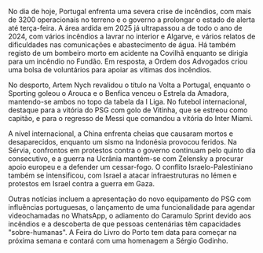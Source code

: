 No dia de hoje, Portugal enfrenta uma severa crise de incêndios, com mais de 3200 operacionais no terreno e o governo a prolongar o estado de alerta até terça-feira. A área ardida em 2025 já ultrapassou a de todo o ano de 2024, com vários incêndios a lavrar no interior e Algarve, e vários relatos de dificuldades nas comunicações e abastecimento de água. Há também registo de um bombeiro morto em acidente na Covilhã enquanto se dirigia para um incêndio no Fundão. Em resposta, a Ordem dos Advogados criou uma bolsa de voluntários para apoiar as vítimas dos incêndios.

No desporto, Artem Nych revalidou o título na Volta a Portugal, enquanto o Sporting goleou o Arouca e o Benfica venceu o Estrela da Amadora, mantendo-se ambos no topo da tabela da I Liga. No futebol internacional, destaque para a vitória do PSG com golo de Vitinha, que se estreou como capitão, e para o regresso de Messi que comandou a vitória do Inter Miami.

A nível internacional, a China enfrenta cheias que causaram mortos e desaparecidos, enquanto um sismo na Indonésia provocou feridos. Na Sérvia, confrontos em protestos contra o governo continuam pelo quinto dia consecutivo, e a guerra na Ucrânia mantém-se com Zelensky a procurar apoio europeu e a defender um cessar-fogo. O conflito Israelo-Palestiniano também se intensificou, com Israel a atacar infraestruturas no Iémen e protestos em Israel contra a guerra em Gaza.

Outras notícias incluem a apresentação do novo equipamento do PSG com influências portuguesas, o lançamento de uma funcionalidade para agendar videochamadas no WhatsApp, o adiamento do Caramulo Sprint devido aos incêndios e a descoberta de que pessoas centenárias têm capacidades "sobre-humanas". A Feira do Livro do Porto tem data para começar na próxima semana e contará com uma homenagem a Sérgio Godinho.